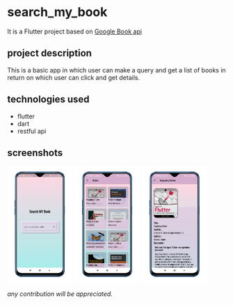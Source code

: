 # search_my_book

It is a Flutter project based on [Google Book api](https://developers.google.com/books/docs/overview)

## project description

This is a basic app in which user can make a query and get a list of books in return on which user can click and get details.

## technologies used
- flutter
- dart
- restful api

## screenshots
<p float="left">
<img src="screenshot/smb-1.jpg" alt="drawing" width="30%"/>
<img src="screenshot/smb-2.jpg" alt="drawing" width="30%"/>
<img src="screenshot/smb-3.jpg" alt="drawing" width="30%"/>
</p>

*any contribution will be appreciated.*
